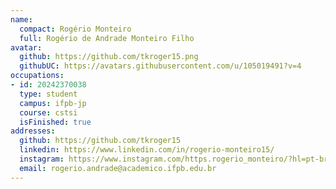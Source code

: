 ```yaml
---
name:
  compact: Rogério Monteiro
  full: Rogério de Andrade Monteiro Filho
avatar:
  github: https://github.com/tkroger15.png
  githubUC: https://avatars.githubusercontent.com/u/105019491?v=4
occupations:
- id: 20242370038
  type: student
  campus: ifpb-jp
  course: cstsi
  isFinished: true
addresses:
  github: https://github.com/tkroger15
  linkedin: https://www.linkedin.com/in/rogerio-monteiro15/
  instagram: https://www.instagram.com/https.rogerio_monteiro/?hl=pt-br
  email: rogerio.andrade@academico.ifpb.edu.br
---
```

